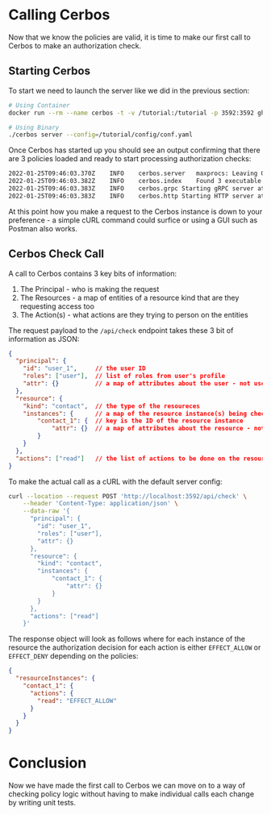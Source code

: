 

# Calling Cerbos

Now that we know the policies are valid, it is time to make our first call to Cerbos to make an authorization check.

## Starting Cerbos
To start we need to launch the server like we did in the previous section:

```sh
# Using Container
docker run --rm --name cerbos -t -v /tutorial:/tutorial -p 3592:3592 ghcr.io/cerbos/cerbos:latest server --config=/tutorial/config/conf.yaml

# Using Binary
./cerbos server --config=/tutorial/config/conf.yaml
```

Once Cerbos has started up you should see an output confirming that there are 3 policies loaded and ready to start processing authorization checks:

```sh
2022-01-25T09:46:03.370Z	INFO	cerbos.server	maxprocs: Leaving GOMAXPROCS=4: CPU quota undefined
2022-01-25T09:46:03.382Z	INFO	cerbos.index	Found 3 executable policies
2022-01-25T09:46:03.383Z	INFO	cerbos.grpc	Starting gRPC server at :3593
2022-01-25T09:46:03.383Z	INFO	cerbos.http	Starting HTTP server at :3592
````

At this point how you make a request to the Cerbos instance is down to your preference - a simple cURL command could surfice or using a GUI such as Postman also works.


## Cerbos Check Call

A call to Cerbos contains 3 key bits of information:

1. The Principal - who is making the request
2. The Resources - a map of entities of a resource kind that are they requesting access too
3. The Action(s) - what actions are they trying to person on the entities

The request payload to the `/api/check` endpoint takes these 3 bit of information as JSON:

```json
{
  "principal": {
    "id": "user_1",     // the user ID
    "roles": ["user"],  // list of roles from user's profile
    "attr": {}          // a map of attributes about the user - not used yet
  },
  "resource": {
    "kind": "contact",  // the type of the resoureces
    "instances": {      // a map of the resource instance(s) being checked
        "contact_1": {  // key is the ID of the resource instance
            "attr": {}  // a map of attributes about the resource - not used yet
        }
    }
  },
  "actions": ["read"]   // the list of actions to be done on the resource
}
```

To make the actual call as a cURL with the default server config:

```sh
curl --location --request POST 'http://localhost:3592/api/check' \
    --header 'Content-Type: application/json' \
    --data-raw '{
      "principal": {
        "id": "user_1",
        "roles": ["user"],
        "attr": {}
      },
      "resource": {
        "kind": "contact",
        "instances": {
            "contact_1": {
                "attr": {}
            }
        }
      },
      "actions": ["read"]
    }'
```

The response object will look as follows where for each instance of the resource the authorization decision for each action is either `EFFECT_ALLOW` or `EFFECT_DENY` depending on the policies:

```json
{
  "resourceInstances": {
    "contact_1": {
      "actions": {
        "read": "EFFECT_ALLOW"
      }
    }
  }
}
```

# Conclusion

Now we have made the first call to Cerbos we can move on to a way of checking policy logic without having to make individual calls each change by writing unit tests.